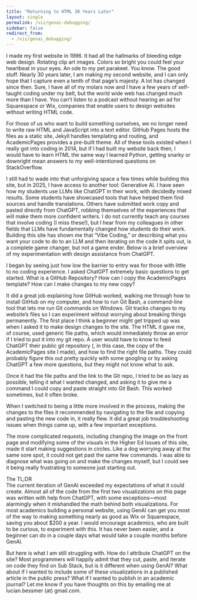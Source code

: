 ```yaml
---
title: "Returning to HTML 30 Years Later"
layout: single
permalink: /viz/genai-debugging/
sidebar: false
redirect_from:
  - /viz/genai_debugging/
---
```


I made my first website in 1996. It had all the hallmarks of bleeding edge web design. Rotating clip art images. Colors so bright you could feel your heartbeat in your eyes. An ode to my pet parakeet. You know. The good stuff.
Nearly 30 years later, I am making my second website, and I can only hope that I capture even a tenth of that page’s majesty. A lot has changed since then. Sure, I have all of my molars now and I have a few years of self-taught coding under my belt, but the world wide web has changed much more than I have. You can’t listen to a podcast without hearing an ad for Squarespace or Wix, companies that enable users to design websites without writing HTML code.<br>

For those of us who want to build something ourselves, we no longer need to write raw HTML and JavaScript into a text editor. GitHub Pages hosts the files as a static site, Jekyll handles templating and routing, and AcademicPages provides a pre-built theme. All of these tools existed when I really got into coding in 2014, but if I had built my website back then, I would have to learn HTML the same way I learned Python, getting snarky or downright mean answers to my well-intentioned questions on StackOverflow. <br>

I still had to wade into that unforgiving space a few times while building this site, but in 2025, I have access to another tool: Generative AI. I have seen how my students use LLMs like ChatGPT in their work, with decidedly mixed results. Some students have showcased tools that have helped them find sources and handle translations. Others have submitted work copy and pasted directly from ChatGPT, robbing themselves of the experiences that will make them more confident writers. I do not currently teach any courses that involve coding (I miss these!), but I hear from my colleagues in other fields that LLMs have fundamentally changed how students do their work. Building this site has shown me that “Vibe Coding,” or describing what you want your code to do to an LLM and then iterating on the code it spits out, is a complete game changer, but not a game ender. Below is a brief overview of my experimentation with design assistance from ChatGPT.<br>

I began by seeing just how low the barrier to entry was for those with little to no coding experience. I asked ChatGPT extremely basic questions to get started. What is a GitHub Repository? How can I copy the AcademicPages template? How can I make changes to my new copy? <br>

It did a great job explaining how GitHub worked, walking me through how to install GitHub on my computer, and how to run Git Bash, a command-line tool that lets me run Git commands on Windows. Git tracks changes to my website’s files so I can experiment without worrying about breaking things permanently. The first place I think a beginner might get tripped up was when I asked it to make design changes to the site. The HTML it gave me, of course, used generic file paths, which would immediately throw an error if I tried to put it into my git repo. A user would have to know to feed ChatGPT their public git repository (, in this case, the copy of the AcademicPages site I made), and how to find the right file paths. They could probably figure this out pretty quickly with some googling or by asking ChatGPT a few more questions, but they might not know what to ask. <br>

Once it had the file paths and the link to the Git repo, I tried to be as lazy as possible, telling it what I wanted changed, and asking it to give me a command I could copy and paste straight into Git Bash. This worked sometimes, but it often broke. <br> 

When I switched to being a little more involved in the process, making the changes to the files it recommended by navigating to the file and copying and pasting the new code in, it really flew. It did a great job troubleshooting issues when things came up, with a few important exceptions.<br>

The more complicated requests, including changing the image on the front page and modifying some of the visuals in the Higher Ed Issues of this site, made it start making suggestions in circles. Like a dog worrying away at the same sore spot, it could not get past the same few commands. I was able to diagnose what was going on and make the changes myself, but I could see it being really frustrating to someone just starting out.<br>

The TL;DR<br>
The current iteration of GenAI exceeded my expectations of what it could create. Almost all of the code from the first two visualizations on this page was written with help from ChatGPT, with some exceptions—most alarmingly when it mishandled the math behind both visualizations. For most academics building a personal website, using GenAI can get you most of the way to making something nearly as good as Wix or Squarespace, saving you about $200 a year. I would encourage academics, who are built to be curious, to experiment with this. It has never been easier, and a beginner can do in a couple days what would take a couple months before GenAI.<br>

But here is what I am still struggling with. How do I attribute ChatGPT on the site? Most programmers will happily admit that they cut, paste, and iterate on code they find on Sub Stack, but is it different when using GenAI? What about if I wanted to include some of these visualizations in a published article in the public press? What if I wanted to publish in an academic journal? Let me know if you have thoughts on this by emailing me at lucian.bessmer (at) gmail.com.
